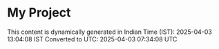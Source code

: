 # My Project

This content is dynamically generated in Indian Time (IST): 2025-04-03 13:04:08 IST
Converted to UTC: 2025-04-03 07:34:08 UTC
